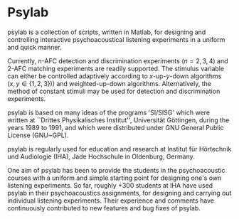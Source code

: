 # Psylab
psylab is a collection of scripts, written in Matlab, for designing and controlling interactive psychoacoustical listening experiments in a uniform and quick manner.

Currently, $n$-AFC detection and discrimination experiments ($n=2,3,4$) and 2-AFC matching experiments are readily supported.  The stimulus variable can either be controlled adaptively according to $x$-up-$y$-down algorithms ($x,y \in \{1,2,3\})$) and weighted-up-down algorithms.  Alternatively, the method of constant stimuli may be used for detection and discrimination experiments.

psylab is based on many ideas of the programs 'SI/SISG' which were written at ``Drittes Physikalisches Institut'', Universität Göttingen, during the years 1989 to 1991, and which were distributed under GNU General Public License (GNU~GPL).

psylab is regularly used for education and research at Institut für Hörtechnik und Audiologie (IHA), Jade Hochschule in Oldenburg, Germany.

One aim of psylab has been to provide the students in the psychoacoustic courses with a uniform and simple starting point for designing one's own listening experiments.  So far, roughly +300 students at IHA have used psylab in their psychoacoustics assignments, for designing and carrying out individual listening experiments.  Their experience and comments have continuously contributed to new features and bug fixes of psylab.
